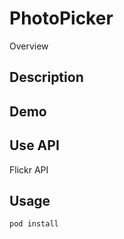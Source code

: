 PhotoPicker
===
Overview

## Description

## Demo

## Use API 
Flickr API 
## Usage
```First,
pod install
```

